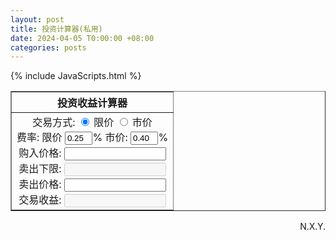 ```yaml
---
layout: post
title: 投资计算器(私用)
date: 2024-04-05 T0:00:00 +08:00
categories: posts
---
```


{% include JavaScripts.html %}

<script>
    function investmentCalculatorA(){
        setInterval(
            function() {
                var tradeMethod;
                for(var i = 0; i < document.getElementsByName("ICAtradeMethod").length; i++){
                    if(document.getElementsByName("ICAtradeMethod")[i].checked){
                        tradeMethod = document.getElementsByName("ICAtradeMethod")[i].value;
                    }
                }
                tradeMethod = (tradeMethod == "make"? 1 : 0);
                var makeRate = document.getElementById("ICAmakeRate").value / 100.0;
                var takeRate = document.getElementById("ICAtakeRate").value / 100.0;
                var buyPrice = document.getElementById("ICAbuyPrice").value;

                var rate = (tradeMethod == 1? makeRate : takeRate);
                var sellLimit = (rate + 1) / (1 - rate) * buyPrice;
                document.getElementById("ICAsellLimit").value = sellLimit.toFixed(2);

                var sellPrice = document.getElementById("ICAsellPrice").value;
                var profitRate = (sellPrice - (sellPrice * rate) - (buyPrice * rate) - buyPrice) / buyPrice * 100.00;
                document.getElementById("ICAprofitRate").value = profitRate.toFixed(2) + "%";

        }, 100);
    }
    investmentCalculatorA();
</script>

<table border="1" align="center" cellpadding="0">
    <thead>
        <tr>
            <th>投资收益计算器</th>
        </tr>
    </thead>
    <tbody>
    <tr align="center">
        <td>
            交易方式:
            <input type="radio" id="ICAmakeRadio" name="ICAtradeMethod" value="make" checked />
            <label for="makeRadio">限价</label>
            <input type="radio" id="ICAtakeRadio" name="ICAtradeMethod" value="take" />
            <label for="takeRadio">市价</label>
            <br>
            费率: 限价
            <input id="ICAmakeRate" type="tel" value="0.25" style="width: 6ch">% 
            市价: 
            <input id="ICAtakeRate" type="tel" value="0.40" style="width: 6ch">%
            <br>
            购入价格:
            <input id="ICAbuyPrice" type="tel" value="" style="width: 22ch">
            <br>
            卖出下限:
            <input id="ICAsellLimit" type="tel" disabled="yes" value="" style="width: 22ch">
            <br>
            卖出价格:
            <input id="ICAsellPrice" type="tel" value="" style="width: 22ch">
            <br>
            交易收益:
            <input id="ICAprofitRate" type="tel" disabled="yes" value="" style="width: 22ch">
        </td>
    </tr>
    </tbody>
</table>


<p align="right">N.X.Y.</p>  
